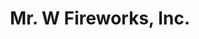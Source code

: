---
title: "Mr. W Fireworks, Inc."
url: /san-antonio/mr-w-fireworks-inc-marbach-road/
shop: pyrotechnics
---